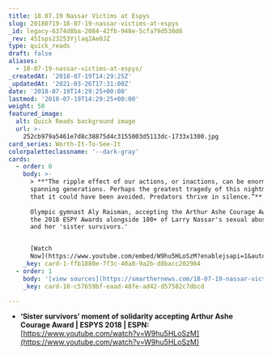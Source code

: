 ```yaml
---
title: 18.07.19 Nassar Victims at Espys
slug: 20180719-18-07-19-nassar-victims-at-espys
_id: legacy-6374d8ba-2084-42fb-948e-5cfa79d530d8
_rev: 45Isps23253Yjlaq2Ae0JZ
type: quick_reads
draft: false
aliases:
  - 18-07-19-nassar-victims-at-espys/
_createdAt: '2018-07-19T14:29:25Z'
_updatedAt: '2021-03-26T17:31:00Z'
date: '2018-07-19T14:29:25+00:00'
lastmod: '2018-07-19T14:29:25+00:00'
weight: 50
featured_image:
  alt: Quick Reads background image
  url: >-
    252cb979a5461e7d8c38875d4c3155003d5113dc-1733x1300.jpg
card_series: Worth-It-To-See-It
colorpaletteclassname: '--dark-gray'
cards:
  - order: 0
    body: >-
      > **"The ripple effect of our actions, or inactions, can be enormous,
      spanning generations. Perhaps the greatest tragedy of this nightmare is
      that it could have been avoided. Predators thrive in silence.”**  
        
      Olympic gymnast Aly Raisman, accepting the Arthur Ashe Courage Award at
      the 2018 ESPY Awards alongside 100+ of Larry Nassar's sexual abuse victims
      and her 'sister survivors.'


      [Watch
      Now](https://www.youtube.com/embed/W9hu5HLoSzM?enablejsapi=1&autoplay=1&rel=0)
    _key: card-1-ffb1880e-7f3c-40a8-9a2b-d8bacc202984
  - order: 1
    body: '[view sources](https://smarthernews.com/18-07-19-nassar-victims-at-espys/)'
    _key: card-10-c57659bf-eaad-48fe-ad42-d57582c7dbcd

---
```

* **‘Sister survivors’ moment of solidarity accepting Arthur Ashe Courage Award | ESPYS 2018 | ESPN:**  
[https://www.youtube.com/watch?v=W9hu5HLoSzM](https://www.youtube.com/watch?v=W9hu5HLoSzM)